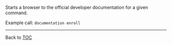Starts a browser to the official developer documentation for a given command.

Example call: `documentation enroll`


---

Back to [TOC](./toc.md)